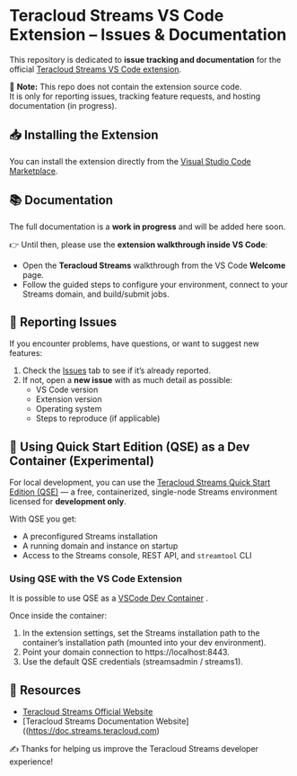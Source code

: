# Teracloud Streams VS Code Extension – Issues & Documentation

This repository is dedicated to **issue tracking and documentation** for the official [Teracloud Streams VS Code extension](https://marketplace.visualstudio.com/items?itemName=teracloud-aps.teracloud-streams).

📌 **Note:** This repo does not contain the extension source code.  
It is only for reporting issues, tracking feature requests, and hosting documentation (in progress).

## 📥 Installing the Extension
You can install the extension directly from the [Visual Studio Code Marketplace](https://marketplace.visualstudio.com/items?itemName=teracloud-aps.teracloud-streams).

## 📚 Documentation
The full documentation is a **work in progress** and will be added here soon.  

👉 Until then, please use the **extension walkthrough inside VS Code**:  
- Open the **Teracloud Streams** walkthrough from the VS Code **Welcome** page.  
- Follow the guided steps to configure your environment, connect to your Streams domain, and build/submit jobs.

## 🐛 Reporting Issues
If you encounter problems, have questions, or want to suggest new features:  
1. Check the [Issues](../../issues) tab to see if it’s already reported.  
2. If not, open a **new issue** with as much detail as possible:
   - VS Code version  
   - Extension version  
   - Operating system  
   - Steps to reproduce (if applicable)  

## 🚀 Using Quick Start Edition (QSE) as a Dev Container (Experimental)

For local development, you can use the [Teracloud Streams Quick Start Edition (QSE)](https://hub.docker.com/r/teracloudaps/streams-qse) — a free, containerized, single-node Streams environment licensed for **development only**.

With QSE you get:
- A preconfigured Streams installation  
- A running domain and instance on startup  
- Access to the Streams console, REST API, and `streamtool` CLI

### Using QSE with the VS Code Extension

It is possible to use QSE as a [VSCode Dev Container](https://code.visualstudio.com/docs/devcontainers/containers) .

Once inside the container:
1. In the extension settings, set the Streams installation path to the container’s installation path (mounted into your dev environment).
2. Point your domain connection to https://localhost:8443.
3. Use the default QSE credentials (streamsadmin / streams1).

## 🔗 Resources
- [Teracloud Streams Official Website](https://streams.teracloud.com)  
- [Teracloud Streams Documentation Website]((https://doc.streams.teracloud.com)

✍️ Thanks for helping us improve the Teracloud Streams developer experience!
